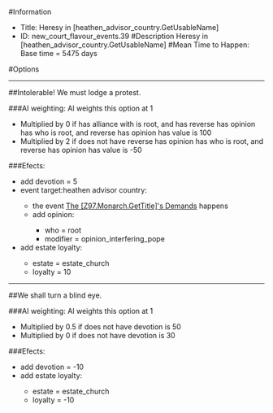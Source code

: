 #Information
 - Title: Heresy in [heathen_advisor_country.GetUsableName]
 - ID: new_court_flavour_events.39
#Description
Heresy in [heathen_advisor_country.GetUsableName]
#Mean Time to Happen:
Base time = 5475 days

#Options

___
##Intolerable! We must lodge a protest.

###AI weighting:
AI weights this option at 1
 - Multiplied by 0 if has alliance with is root, and has reverse has opinion has who is root, and reverse has opinion has value is 100
 - Multiplied by 2 if does not have reverse has opinion has who is root, and reverse has opinion has value is -50


###Efects:<ul><li>add devotion = 5</li><li>event target:heathen advisor country:</li><ul><li>the event [The [Z97.Monarch.GetTitle]'s Demands](../events/the_z97_monarch_gettitle_s_demands.md) happens</li><li>add opinion:</li><ul><li>who = root</li><li>modifier = opinion_interfering_pope</li></ul></ul><li>add estate loyalty:</li><ul><li>estate = estate_church</li><li>loyalty = 10</li></ul></ul>

___
##We shall turn a blind eye.

###AI weighting:
AI weights this option at 1
 - Multiplied by 0.5 if does not have devotion is 50
 - Multiplied by 0 if does not have devotion is 30


###Efects:<ul><li>add devotion = -10</li><li>add estate loyalty:</li><ul><li>estate = estate_church</li><li>loyalty = -10</li></ul></ul>
